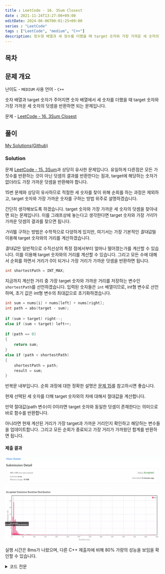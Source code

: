 ```yaml
---
title : LeetCode - 16. 3Sum Closest
date : 2021-11-24T13:27:00+09:00
editDate: 2024-06-06T00:01:25+09:00
series : "LeetCode"
tags : ["LeetCode", "medium", "C++"]
description: 정수형 배열과 세 정수를 더했을 때 target 숫자와 가장 가까운 세 숫자의 덧셈을 반환합니다.
---
```


## 목차

## 문제 개요

난이도 - `MEDIUM` 사용 언어 - `C++`

숫자 배열과 target 숫자가 주어지면 숫자 배열에서 세 숫자를 더했을 때 target 숫자와 가장 가까운 세 숫자의 덧셈을 반환하면 되는 문제입니다.

문제 - [LeetCode - 16. 3Sum Closest](https://leetcode.com/problems/3sum-closest/)

## 풀이
[My Solutions(Github)](https://github.com/LDobac/leetcode/tree/master/16.%203Sum%20Closest)

### Solution
문제 [LeetCode - 15. 3Sum](https://jaehee.dev/posts/leetcode---15-3sum/)과 상당히 유사한 문제입니다. 유일하게 다른점은 모든 가짓수를 반환하는 것이 아닌 덧셈의 결과를 반환한다는 점과, target에 해당하는 숫자가 없더라도 가장 가까운 덧셈을 반환해야 합니다.

15번 문제와 상당히 유사하므로 적절한 세 숫자를 찾이 위해 순회를 하는 과정은 제외하고, target 숫자와 가장 가까운 숫자를 구하는 방법 위주로 설명하겠습니다.

간단히 생각해보도록 하겠습니다. target 숫자와 가장 가까운 세 숫자의 덧셈을 찾아내면 되는 문제입니다. 이를 그래프상에 놓는다고 생각한다면 target 숫자와 가장 *거리*가 가까운 덧셈의 결과를 찾으면 됩니다.

*거리*를 구하는 방법은 수학적으로 다양하게 있지만, 여기서는 가장 기본적인 *절대값*을 이용해 target 숫자와의 거리를 계산하겠습니다.

*절대값*은 일반적으로 수직선상의 특정 점에서부터 얼마나 떨어졌는가를 계산할 수 있습니다. 이를 이용해 target 숫자와의 거리를 계산할 수 있습니다. 그리고 모든 수에 대해서 순회를 하면서 거리가 0이 되거나 가장 거리가 가까운 덧셈을 반환하면 됩니다.

```cpp
int shortestPath = INT_MAX;
```

지금까지 계산한 거리 중 가장 target 숫자와 가까운 거리를 저장하는 변수인 `shortestPath`를 선언하겠습니다. 입력된 숫자들은 `int` 배열이므로, int형 변수로 선언하며, 초기 값은 int형 변수의 최대값으로 초기화하겠습니다.

```cpp
int sum = nums[i] + nums[left] + nums[right];
int path = abs(target - sum);

if (sum > target) right--;
else if (sum < target) left++;

if (path == 0)
{
    return sum;
}
else if (path < shortestPath)
{
    shortestPath = path;
    result = sum;
}
```

반복문 내부입니다. 순회 과정에 대한 정확한 설명은 [문제 15](https://jaehee.dev/posts/leetcode---15-3sum/)를 참고하시면 좋습니다.

현재 선택된 세 숫자를 더해 target 숫자와의 차에 대해서 절대값을 계산합니다.

만약 절대값(path 변수)이 0이라면 target 숫자와 동일한 덧셈이 존재한다는 의미으로 바로 함수를 반환합니다.

아니라면 현재 계산된 거리가 가장 target과 가까운 거리인지 확인하고 해당하는 변수들을 업데이트합니다. 그리고 모든 순회가 종료되고 가장 거리가 가까웠던 합계를 반환하면 됩니다.

#### 제출 결과
![Solution 1 result](./images/16/result_1.webp)

실행 시간은 8ms가 나왔으며, 다른 C++ 제출자에 비해 80% 가량의 성능을 보임을 확인할 수 있습니다.

<details>
<summary>코드 전문</summary>

```cpp showLineNumbers
class Solution 
{
public:
    int threeSumClosest(vector<int>& nums, int target) 
    {
        int result;
        int shortestPath = INT_MAX;

        sort(nums.begin(), nums.end());

        for (int i = 0; i < nums.size(); i++)
        {
            if (i > 0 && nums[i] == nums[i - 1]) continue;

            int left = i + 1;
            int right = nums.size() - 1;

            while (left < right)
            {
                int sum = nums[i] + nums[left] + nums[right];
                int path = abs(target - sum);

                if (sum > target) right--;
                else if (sum < target) left++;

                if (path == 0)
                {
                    return sum;
                }
                else if (path < shortestPath)
                {
                    shortestPath = path;
                    result = sum;
                }
            }
        }

        return result;
    }
};
```

</details>
